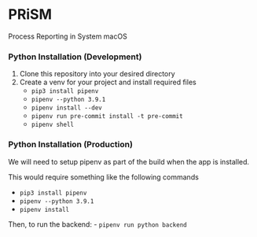 # PRiSM
Process Reporting in System macOS

### Python Installation (Development)
1.  Clone this repository into your desired directory
2.  Create a venv for your project and install required files
    -   `pip3 install pipenv`
    -   `pipenv --python 3.9.1`
    -   `pipenv install --dev`
    -   `pipenv run pre-commit install -t pre-commit`
    -   `pipenv shell`

### Python Installation (Production)
We will need to setup pipenv as part of the build when the app is installed.

This would require something like the following commands
-   `pip3 install pipenv`
-   `pipenv --python 3.9.1`
-   `pipenv install`

Then, to run the backend:
    -   `pipenv run python backend`
